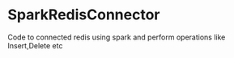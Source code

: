 # SparkRedisConnector
Code to connected redis using spark and perform operations like Insert,Delete etc

